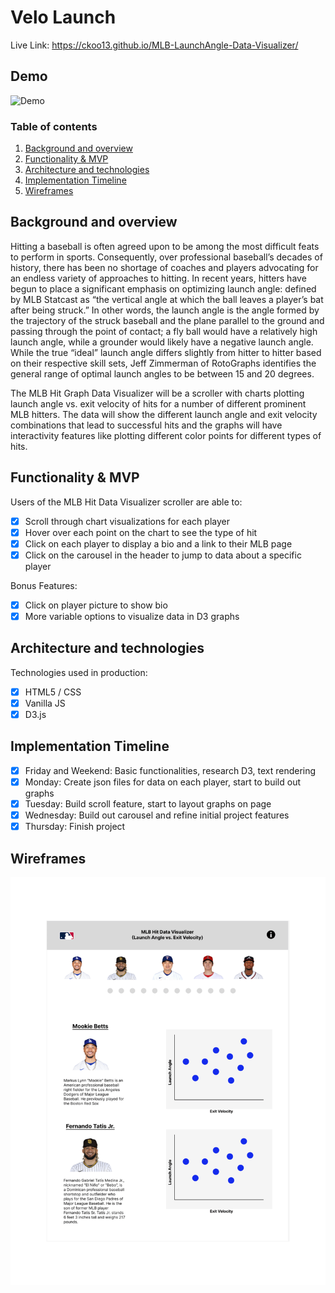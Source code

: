 # <a name="title"></a> Velo Launch

Live Link: https://ckoo13.github.io/MLB-LaunchAngle-Data-Visualizer/

## Demo
![Demo](/assets/readme.gif?raw=true)

### Table of contents
1. [Background and overview](#background)
2. [Functionality & MVP](#functionality)
3. [Architecture and technologies](#technologies)
4. [Implementation Timeline](#timeline)
5. [Wireframes](#wireframes)

## <a name="background"></a> Background and overview

Hitting a baseball is often agreed upon to be among the most difficult feats to perform in sports. Consequently, over professional baseball’s decades of history, there has been no shortage of coaches and players advocating for an endless variety of approaches to hitting. In recent years, hitters have begun to place a significant emphasis on optimizing launch angle: defined by MLB Statcast as “the vertical angle at which the ball leaves a player’s bat after being struck.” In other words, the launch angle is the angle formed by the trajectory of the struck baseball and the plane parallel to the ground and passing through the point of contact; a fly ball would have a relatively high launch angle, while a grounder would likely have a negative launch angle. While the true “ideal” launch angle differs slightly from hitter to hitter based on their respective skill sets, Jeff Zimmerman of RotoGraphs identifies the general range of optimal launch angles to be between 15 and 20 degrees.

The MLB Hit Graph Data Visualizer will be a scroller with charts plotting launch angle vs. exit velocity of hits for a number of different prominent MLB hitters. The data will show the different launch angle and exit velocity combinations that lead to successful hits and the graphs will have interactivity features like plotting different color points for different types of hits. 

## <a name="functionality"></a> Functionality & MVP

Users of the MLB Hit Data Visualizer scroller are able to:

- [x] Scroll through chart visualizations for each player
- [x] Hover over each point on the chart to see the type of hit
- [x] Click on each player to display a bio and a link to their MLB page
- [x] Click on the carousel in the header to jump to data about a specific player

Bonus Features:
- [x] Click on player picture to show bio
- [x] More variable options to visualize data in D3 graphs

## <a name="technologies"></a> Architecture and technologies

Technologies used in production:

- [x] HTML5 / CSS
- [x] Vanilla JS
- [x] D3.js

## <a name ="implementation"></a> Implementation Timeline

- [x] Friday and Weekend: Basic functionalities, research D3, text rendering
- [x] Monday: Create json files for data on each player, start to build out graphs
- [x] Tuesday: Build scroll feature, start to layout graphs on page
- [x] Wednesday: Build out carousel and refine initial project features
- [x] Thursday: Finish project

## <a name="wireframes"></a> Wireframes

<p>
    <img src="https://github.com/ckoo13/MLB-Hit-Data-Visualizer/blob/main/MLB%20Wireframe-1.png">
</p>
